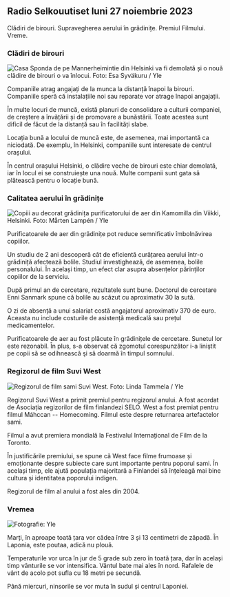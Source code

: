 Radio Selkouutiset luni 27 noiembrie 2023
---------------------------------------

Clădiri de birouri. Supravegherea aerului în grădinițe. Premiul Filmului. Vreme.

### Clădiri de birouri

![Casa Sponda de pe Mannerheimintie din Helsinki va fi demolată și o nouă clădire de birouri o va înlocui. Foto: Esa Syväkuru / Yle](https://images.cdn.yle.fi/image/upload/c_crop,h_3270,w_5814,x_0,y_404/ar_1.7777777777777777,c_fill,g_faces,h_1270,w_1270.q_auto:eco/f_auto/fl_lossy/v1700118894/39-12013716555c1029fb19)

Companiile atrag angajați de la munca la distanță înapoi la birouri. Companiile speră că instalațiile noi sau reparate vor atrage înapoi angajații.

În multe locuri de muncă, există planuri de consolidare a culturii companiei, de creștere a învățării și de promovare a bunăstării. Toate acestea sunt dificil de făcut de la distanță sau în facilități slabe.

Locația bună a locului de muncă este, de asemenea, mai importantă ca niciodată. De exemplu, în Helsinki, companiile sunt interesate de centrul orașului.

În centrul orașului Helsinki, o clădire veche de birouri este chiar demolată, iar în locul ei se construiește una nouă. Multe companii sunt gata să plătească pentru o locație bună.

### Calitatea aerului în grădinițe

![Copiii au decorat grădinița purificatorului de aer din Kamomilla din Viikki, Helsinki. Foto: Mårten Lampén / Yle](https://images.cdn.yle.fi/image/upload/c_crop,h_2250,w_4000,x_0,y_334/ar_1.7777777777777777,c_fill,g_faces,h_6705,w_1201.q_auto:eco/f_auto/fl_lossy/v1695638511/39-117653165115d5600150)

Purificatoarele de aer din grădinițe pot reduce semnificativ îmbolnăvirea copiilor.

Un studiu de 2 ani descoperă cât de eficientă curățarea aerului într-o grădiniță afectează bolile. Studiul investighează, de asemenea, bolile personalului. În același timp, un efect clar asupra absențelor părinților copiilor de la serviciu.

După primul an de cercetare, rezultatele sunt bune. Doctorul de cercetare Enni Sanmark spune că bolile au scăzut cu aproximativ 30 la sută.

O zi de absență a unui salariat costă angajatorul aproximativ 370 de euro. Aceasta nu include costurile de asistență medicală sau prețul medicamentelor.

Purificatoarele de aer au fost plăcute în grădinițele de cercetare. Sunetul lor este rezonabil. În plus, s-a observat că zgomotul corespunzător i-a liniştit pe copii să se odihnească şi să doarmă în timpul somnului.

### Regizorul de film Suvi West

![Regizorul de film sami Suvi West. Foto: Linda Tammela / Yle](https://images.cdn.yle.fi/image/upload/c_crop,h_2268,w_4032,x_0,y_120/ar_1.7777777777777777,c_fill,g_faces,h_671/0_dp1201,wdpq_auto:eco/f_auto/fl_lossy/v1613476645/39-774637602bb23ea1c4a)

Regizorul Suvi West a primit premiul pentru regizorul anului. A fost acordat de Asociația regizorilor de film finlandezi SELO. West a fost premiat pentru filmul Máhccan -- Homecoming. Filmul este despre returnarea artefactelor sami.

Filmul a avut premiera mondială la Festivalul Internațional de Film de la Toronto.

În justificările premiului, se spune că West face filme frumoase și emoționante despre subiecte care sunt importante pentru poporul sami. În același timp, ele ajută populația majoritară a Finlandei să înțeleagă mai bine cultura și identitatea poporului indigen.

Regizorul de film al anului a fost ales din 2004.

### Vremea

![ Fotografie: Yle](https://images.cdn.yle.fi/image/upload/c_crop,h_1080,w_1919,x_0,y_0/ar_1.777777777777777,c_fill,g_faces,h_675,w_1201/0dp_r_auto.:eco/f_auto/fl_lossy/v1701100995/39-12073206564bd79da68c)

Marți, în aproape toată țara vor cădea între 3 și 13 centimetri de zăpadă. În Laponia, este poutaa, adică nu plouă.

Temperaturile vor urca în jur de 5 grade sub zero în toată țara, dar în același timp vânturile se vor intensifica. Vântul bate mai ales în nord. Rafalele de vânt de acolo pot sufla cu 18 metri pe secundă.

Până miercuri, ninsorile se vor muta în sudul și centrul Laponiei.